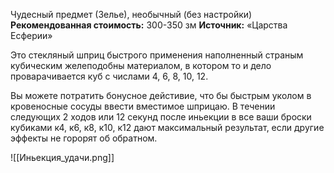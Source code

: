 Чудесный предмет (Зелье), необычный (без настройки)
**Рекомендованная стоимость:** 300-350 зм
**Источник:** «Царства Есферии»

Это стекляный шприц быстрого применения наполненный страным кубическим желеподобны материалом, в котором то и дело проварачивается куб с числами 4, 6, 8, 10, 12. 

Вы можете потратить бонусное дейстивие, что бы быстрым уколом в кровеносные сосуды ввести вместимое шприцаю. В течении следующих 2 ходов или 12 секунд после иньекции в все ваши броски кубиками к4, к6, к8, к10, к12 дают максимальный результат, если другие эффекты не горорят об обратном. 

![[Иньекция_удачи.png]]
